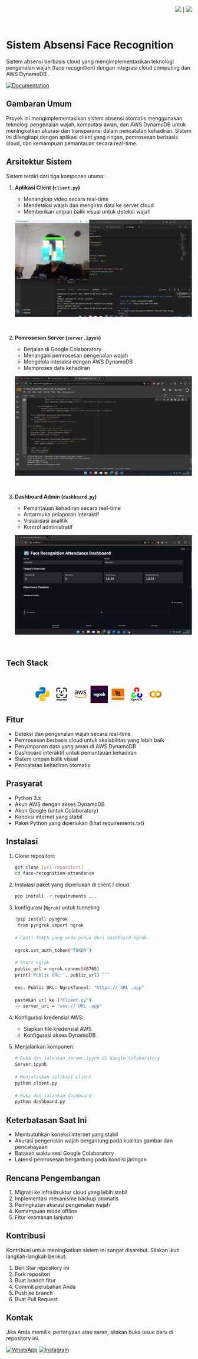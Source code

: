 <div align=right>

<a href="README.md"><img src="https://flagcdn.com/w40/gb.png" width="25"></a> | <a href="README-ID.md"><img src="https://flagcdn.com/w40/id.png" width="20"></a>

</div>

<br>

# Sistem Absensi Face Recognition

Sistem absensi berbasis cloud yang mengimplementasikan teknologi pengenalan wajah (face recognition) dengan integrasi cloud computing dan AWS DynamoDB .

[![Documentation](https://img.shields.io/badge/Documentation-00A4EF?style=for-the-badge&logo=book&logoColor=white)](https://drive.google.com/file/d/10vniyWnw5LSTk-cXOhuWnNRsi9TZY3YB/view?usp=sharing)


## Gambaran Umum

Proyek ini mengimplementasikan sistem absensi otomatis menggunakan teknologi pengenalan wajah, komputasi awan, dan AWS DynamoDB untuk meningkatkan akurasi dan transparansi dalam pencatatan kehadiran. Sistem ini dilengkapi dengan aplikasi client yang ringan, pemrosesan berbasis cloud, dan kemampuan pemantauan secara real-time.

## Arsitektur Sistem

Sistem terdiri dari tiga komponen utama:

1. **Aplikasi Client (`client.py`)**
   - Menangkap video secara real-time
   - Mendeteksi wajah dan mengirim data ke server cloud
   - Memberikan umpan balik visual untuk deteksi wajah

   ![](./readme/Client.py.png)

    <br>
2. **Pemrosesan Server (`server.ipynb`)**
   - Berjalan di Google Colaboratory
   - Menangani pemrosesan pengenalan wajah
   - Mengelola interaksi dengan AWS DynamoDB
   - Memproses data kehadiran

   ![](./readme/Server.ipynb.png)
   
    <br>
3. **Dashboard Admin (`dashboard.py`)**
   - Pemantauan kehadiran secara real-time
   - Antarmuka pelaporan interaktif
   - Visualisasi analitik
   - Kontrol administratif

    ![](./readme/Dasboard.py.png)

    <br>

## Tech Stack

<div align="center">

<br>

![python](./readme/icons8-python.gif)
![](./readme/deepface.gif)
![](./readme/aws.gif)
![](./readme/ngrokk.gif)
![](./readme/websokett.gif)
![](./readme/opencv.gif)
![](./readme/googlecolab.gif)

</div>

## Fitur

- Deteksi dan pengenalan wajah secara real-time
- Pemrosesan berbasis cloud untuk skalabilitas yang lebih baik
- Penyimpanan data yang aman di AWS DynamoDB
- Dashboard interaktif untuk pemantauan kehadiran
- Sistem umpan balik visual
- Pencatatan kehadiran otomatis

## Prasyarat

- Python 3.x
- Akun AWS dengan akses DynamoDB
- Akun Google (untuk Colaboratory)
- Koneksi internet yang stabil
- Paket Python yang diperlukan (lihat requirements.txt)

## Instalasi

1. Clone repositori:
    ```bash
    git clone [url-repositori]
    cd face-recognition-attendance
    ```

2. Instalasi paket yang diperlukan di client / cloud:
    ```bash
    pip install -r requirements ...
    ```

3. konfigurasi (`Ngrok`) untuk tunneling
    ```bash
    !pip install pyngrok
     from pyngrok import ngrok

    # Ganti TOKEN yang anda punya dari dashboard ngrok.
    
    ngrok.set_auth_token("TOKEN")
    
    # Start ngrok
    public_url = ngrok.connect(8765)
    print('Public URL:', public_url) ```

    exs: Public URL: NgrokTunnel: "https:// URL .app"

    pastekan url ke ("Client.py")
    -> server_uri = "wss:// URL .app"

4. Konfigurasi kredensial AWS:
   - Siapkan file kredensial AWS
   - Konfigurasi akses DynamoDB

5. Menjalankan komponen:
    ```bash
    # Buka dan jalankan server.ipynb di Google Colaboratory
    Server.ipynb

    # Menjalankan aplikasi client
    python client.py

    # Buka dan jalankan dashboard
    python dashboard.py
    ```

## Keterbatasan Saat Ini

- Membutuhkan koneksi internet yang stabil
- Akurasi pengenalan wajah bergantung pada kualitas gambar dan pencahayaan
- Batasan waktu sesi Google Colaboratory
- Latensi pemrosesan bergantung pada kondisi jaringan

## Rencana Pengembangan

1. Migrasi ke infrastruktur cloud yang lebih stabil
2. Implementasi mekanisme backup otomatis
3. Peningkatan akurasi pengenalan wajah
4. Kemampuan mode offline
5. Fitur keamanan lanjutan



## Kontribusi

Kontribusi untuk meningkatkan sistem ini sangat disambut. Silakan ikuti langkah-langkah berikut:

1. Beri Star repository ini
2. Fork repositori
3. Buat branch fitur
4. Commit perubahan Anda
5. Push ke branch
6. Buat Pull Request


## Kontak

Jika Anda memiliki pertanyaan atau saran, silakan buka issue baru di repository ini.

[![WhatsApp](https://img.shields.io/badge/WhatsApp-25D366?style=for-the-badge&logo=whatsapp&logoColor=white)](https://wa.me/6285157517798)
[![Instagram](https://img.shields.io/badge/Instagram-E4405F?style=for-the-badge&logo=instagram&logoColor=white)](https://www.instagram.com/ryan.septiawan__/)
